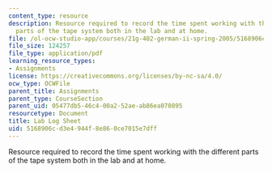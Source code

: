 ```yaml
---
content_type: resource
description: Resource required to record the time spent working with the different
  parts of the tape system both in the lab and at home.
file: /ol-ocw-studio-app/courses/21g-402-german-ii-spring-2005/5168906cd3e4944f8e860ce7015e7dff_MIT21G_402S05_labLogSheet.pdf
file_size: 124257
file_type: application/pdf
learning_resource_types:
- Assignments
license: https://creativecommons.org/licenses/by-nc-sa/4.0/
ocw_type: OCWFile
parent_title: Assignments
parent_type: CourseSection
parent_uid: 05477db5-46c4-00a2-52ae-ab86ea070895
resourcetype: Document
title: Lab Log Sheet
uid: 5168906c-d3e4-944f-8e86-0ce7015e7dff
---
```

Resource required to record the time spent working with the different parts of the tape system both in the lab and at home.